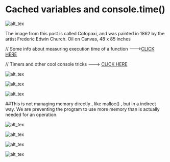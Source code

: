 # Cached variables and console.time()

![alt_tex](https://github.com/VirtualSoda369/cached_variables_example/blob/main/Post/foto_portada_final.jpg?raw=true "img_principal")

The image from this post is called Cotopaxi,
and was painted in 1862 by the artist Frederic Edwin Church.
Oil on Canvas, 48 x 85 inches


// Some info about measuring execution time of a function
--->[CLICK HERE](https://stackoverflow.com/questions/313893/how-to-measure-time-taken-by-a-function-to-execute) 


// Timers and other cool console tricks
---> [CLICK HERE](https://developer.mozilla.org/en-US/docs/Web/API/console#Timers) 


![alt_tex](https://github.com/VirtualSoda369/cached_variables_example/blob/main/Post/foto_post_1.jpg?raw=true "img_1")

![alt_tex](https://github.com/VirtualSoda369/cached_variables_example/blob/main/Post/foto_post_2.jpg?raw=true "img_2")

![alt_tex](https://github.com/VirtualSoda369/cached_variables_example/blob/main/Post/foto_post_3.jpg?raw=true "img_3")

##This is not managing memory directly , like malloc() , but in a indirect way.
We are preventing the program to use more memory than is actually needed for an operation.

![alt_tex](https://github.com/VirtualSoda369/cached_variables_example/blob/main/Post/foto_post_4.jpg?raw=true "img_4")

![alt_tex](https://github.com/VirtualSoda369/cached_variables_example/blob/main/Post/foto_post_5.jpg?raw=true "img_5")

![alt_tex](https://github.com/VirtualSoda369/cached_variables_example/blob/main/Post/foto_post_6.jpg?raw=true "img_6")

![alt_tex](https://github.com/VirtualSoda369/cached_variables_example/blob/main/Post/foto_post_7.jpg?raw=true "img_7")
